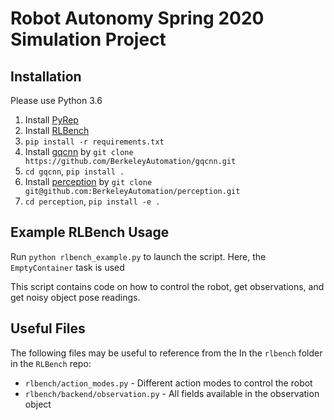 # Robot Autonomy Spring 2020 Simulation Project

## Installation

Please use Python 3.6

1. Install [PyRep](https://github.com/stepjam/PyRep)
2. Install [RLBench](https://github.com/stepjam/RLBench)
3. `pip install -r requirements.txt`
4. Install [gqcnn](https://berkeleyautomation.github.io/gqcnn/install/install.html#pip-installation) by `git clone https://github.com/BerkeleyAutomation/gqcnn.git`
5. `cd gqcnn`, `pip install .`
6. Install [perception](https://berkeleyautomation.github.io/perception/install/install.html#installation) by `git clone git@github.com:BerkeleyAutomation/perception.git`
7. `cd perception`, `pip install -e .`

## Example RLBench Usage
Run `python rlbench_example.py` to launch the script.
Here, the `EmptyContainer` task is used

This script contains code on how to control the robot, get observations, and get noisy object pose readings.

## Useful Files
The following files may be useful to reference from the In the `rlbench` folder in the `RLBench` repo:
* `rlbench/action_modes.py` - Different action modes to control the robot
* `rlbench/backend/observation.py` - All fields available in the observation object
